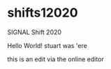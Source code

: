 # shifts12020
SIGNAL Shift 2020

Hello World! stuart was 'ere


this is an edit via the online editor
